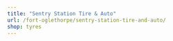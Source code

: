 ```yaml
---
title: "Sentry Station Tire & Auto"
url: /fort-oglethorpe/sentry-station-tire-and-auto/
shop: tyres
---
```

